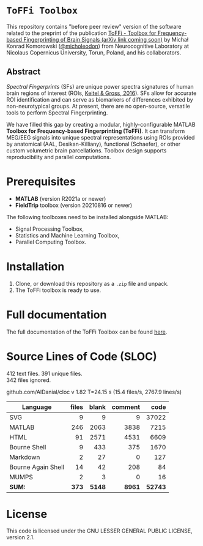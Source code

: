 # `ToFFi Toolbox`

This repository contains "before peer review" version of the software related to the preprint of the publication [ToFFi - Toolbox for Frequency-based Fingerprinting of Brain Signals (arXiv link coming soon)]() by Michał Konrad Komorowski ([@micholeodon](https://github.com/micholeodon)) from Neurocognitive Laboratory at Nicolaus Copernicus University, Torun, Poland, and his collaborators.

## Abstract

*Spectral Fingerprints* (SFs) are unique power spectra signatures of human brain regions of interest (ROIs, [Keitel & Gross, 2016](https://doi.org/10.1371/journal.pbio.1002498)). SFs allow for accurate ROI identification and can serve as biomarkers of differences exhibited by non-neurotypical groups. At present, there are no open-source, versatile tools to perform Spectral Fingerprinting. 

We have filled this gap by creating a modular, highly-configurable MATLAB **Toolbox for Frequency-based Fingerprinting (ToFFi)**. It can transform MEG/EEG signals into unique spectral representations using ROIs provided by anatomical (AAL, Desikan-Killiany), functional (Schaefer), or other custom volumetric brain parcellations. Toolbox design supports reproducibility and parallel computations.


# Prerequisites

  * **MATLAB** (version R2021a or newer)
  * **FieldTrip** toolbox (version 20210816 or newer)

The following toolboxes need to be installed alongside MATLAB:
  * Signal Processing Toolbox,
  * Statistics and Machine Learning Toolbox,
  * Parallel Computing Toolbox.


# Installation

1. Clone, or download this repository as a `.zip` file and unpack.
2. The ToFFi toolbox is ready to use.

# Full documentation

The full documentation of the ToFFi Toolbox can be found [here](ToFFi_Toolbox-20211013/docs/ToFFi_Manual.pdf).


# Source Lines of Code (SLOC)

412 text files.
391 unique files.                                          
342 files ignored.

github.com/AlDanial/cloc v 1.82  T=24.15 s (15.4 files/s, 2767.9 lines/s)


| Language                 | files            | blank         | comment       | code       |
| ------------------------ | ---------------: | ------------: | ------------: | ---------: |
| SVG                      |         9        |      9        |      9        |      37022 |
| MATLAB                   |       246        |   2063        |   3838        |       7215 |
| HTML                     |        91        |   2571        |   4531        |       6609 |
| Bourne Shell             |         9        |    433        |    375        |       1670 |
| Markdown                 |         2        |     27        |      0        |        127 |
| Bourne Again Shell       |        14        |     42        |    208        |         84 |
| MUMPS                    |         2        |      3        |      0        |         16 |
| **SUM:**                 |       **373**    |   **5148**    |   **8961**    |  **52743** |



# License

This code is licensed under the GNU LESSER GENERAL PUBLIC LICENSE, version 2.1.
